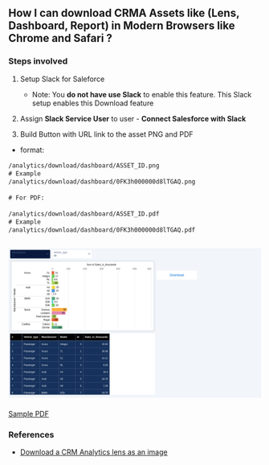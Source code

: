 ## How I can download CRMA Assets like (Lens, Dashboard, Report) in Modern Browsers like Chrome and Safari ?

### Steps involved

1. Setup Slack for Saleforce
    - Note: You **do not have use Slack** to enable this feature. This Slack setup enables this Download feature
2. Assign **Slack Service User** to user - **Connect Salesforce with Slack**

3. Build Button with URL link to the asset PNG and PDF
- format:
```
/analytics/download/dashboard/ASSET_ID.png
# Example
/analytics/download/dashboard/0FK3h000000d8lTGAQ.png

# For PDF:

/analytics/download/dashboard/ASSET_ID.pdf
# Example
/analytics/download/dashboard/0FK3h000000d8lTGAQ.pdf

```
![Sample PNG](img/0FK3h000000d8lTGAQ.png)
----
[Sample PDF](img/0FK3h000000d8lTGAQ.pdf)


### References
- [Download a CRM Analytics lens as an image](https://developer.salesforce.com/docs/atlas.en-us.api_analytics.meta/api_analytics/analytics_api_download_example_crma_lens_png.htm)
